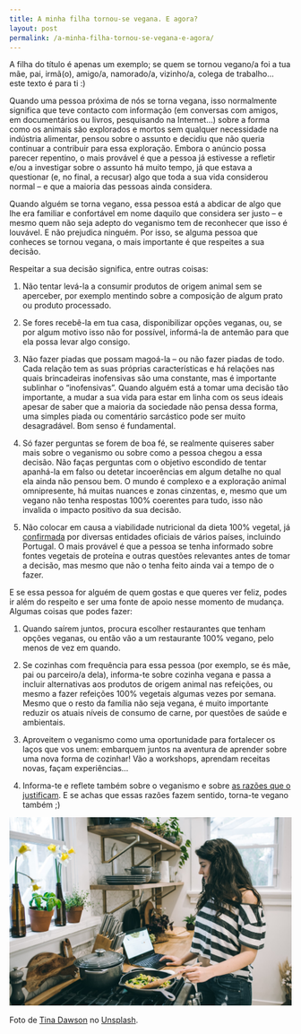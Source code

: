 ```yaml
---
title: A minha filha tornou-se vegana. E agora?
layout: post
permalink: /a-minha-filha-tornou-se-vegana-e-agora/
---
```

A filha do título é apenas um exemplo; se quem se tornou vegano/a foi a tua mãe, pai, irmã(o), amigo/a, namorado/a, vizinho/a, colega de trabalho&#8230; este texto é para ti :)

Quando uma pessoa próxima de nós se torna vegana, isso normalmente significa que teve contacto com informação (em conversas com amigos, em documentários ou livros, pesquisando na Internet&#8230;) sobre a forma como os animais são explorados e mortos sem qualquer necessidade na indústria alimentar, pensou sobre o assunto e decidiu que não queria continuar a contribuir para essa exploração. Embora o anúncio possa parecer repentino, o mais provável é que a pessoa já estivesse a refletir e/ou a investigar sobre o assunto há muito tempo, já que estava a questionar (e, no final, a recusar) algo que toda a sua vida considerou normal &#8211; e que a maioria das pessoas ainda considera.

Quando alguém se torna vegano, essa pessoa está a abdicar de algo que lhe era familiar e confortável em nome daquilo que considera ser justo &#8211; e mesmo quem não seja adepto do veganismo tem de reconhecer que isso é louvável. E não prejudica ninguém. Por isso, se alguma pessoa que conheces se tornou vegana, o mais importante é que respeites a sua decisão.

Respeitar a sua decisão significa, entre outras coisas:

  1. Não tentar levá-la a consumir produtos de origem animal sem se aperceber, por exemplo mentindo sobre a composição de algum prato ou produto processado.
  
  2. Se fores recebê-la em tua casa, disponibilizar opções veganas, ou, se por algum motivo isso não for possível, informá-la de antemão para que ela possa levar algo consigo.
  
  3. Não fazer piadas que possam magoá-la &#8211; ou não fazer piadas de todo. Cada relação tem as suas próprias características e há relações nas quais brincadeiras inofensivas são uma constante, mas é importante sublinhar o “inofensivas”. Quando alguém está a tomar uma decisão tão importante, a mudar a sua vida para estar em linha com os seus ideais apesar de saber que a maioria da sociedade não pensa dessa forma, uma simples piada ou comentário sarcástico pode ser muito desagradável. Bom senso é fundamental.
  
  4. Só fazer perguntas se forem de boa fé, se realmente quiseres saber mais sobre o veganismo ou sobre como a pessoa chegou a essa decisão. Não faças perguntas com o objetivo escondido de tentar apanhá-la em falso ou detetar incoerências em algum detalhe no qual ela ainda não pensou bem. O mundo é complexo e a exploração animal omnipresente, há muitas nuances e zonas cinzentas, e, mesmo que um vegano não tenha respostas 100% coerentes para tudo, isso não invalida o impacto positivo da sua decisão.
  
  5. Não colocar em causa a viabilidade nutricional da dieta 100% vegetal, já [confirmada](/a-dieta-100-vegetal-e-saudavel/) por diversas entidades oficiais de vários países, incluindo Portugal. O mais provável é que a pessoa se tenha informado sobre fontes vegetais de proteína e outras questões relevantes antes de tomar a decisão, mas mesmo que não o tenha feito ainda vai a tempo de o fazer.

E se essa pessoa for alguém de quem gostas e que queres ver feliz, podes ir além do respeito e ser uma fonte de apoio nesse momento de mudança. Algumas coisas que podes fazer:

  1. Quando saírem juntos, procura escolher restaurantes que tenham opções veganas, ou então vão a um restaurante 100% vegano, pelo menos de vez em quando.
  
  2. Se cozinhas com frequência para essa pessoa (por exemplo, se és mãe, pai ou parceiro/a dela), informa-te sobre cozinha vegana e passa a incluir alternativas aos produtos de origem animal nas refeições, ou mesmo a fazer refeições 100% vegetais algumas vezes por semana. Mesmo que o resto da família não seja vegana, é muito importante reduzir os atuais níveis de consumo de carne, por questões de saúde e ambientais.
  
  3. Aproveitem o veganismo como uma oportunidade para fortalecer os laços que vos unem: embarquem juntos na aventura de aprender sobre uma nova forma de cozinhar! Vão a workshops, aprendam receitas novas, façam experiências…
  
  4. Informa-te e reflete também sobre o veganismo e sobre [as razões que o justificam](/porque-ser-vegano/). E se achas que essas razões fazem sentido, torna-te vegano também ;)
  
![[Foto de uma jovem a cozinhar]](/assets/images/tina-dawson-Aebcy1-zkVU-unsplash.jpg "Jovem a cozinhar")

<div class="img-caption">Foto de <a href="https://unsplash.com/@leyameera?utm_source=unsplash&utm_medium=referral&utm_content=creditCopyText">Tina Dawson</a> no <a href="https://unsplash.com">Unsplash</a>.</div>
